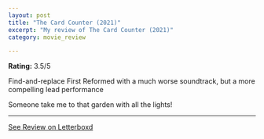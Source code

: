```yaml
---
layout: post
title: "The Card Counter (2021)"
excerpt: "My review of The Card Counter (2021)"
category: movie_review

---
```


**Rating:** 3.5/5

Find-and-replace First Reformed with a much worse soundtrack, but a more compelling lead performance

Someone take me to that garden with all the lights!

<hr>

[See Review on Letterboxd](https://boxd.it/3cdmpF)
